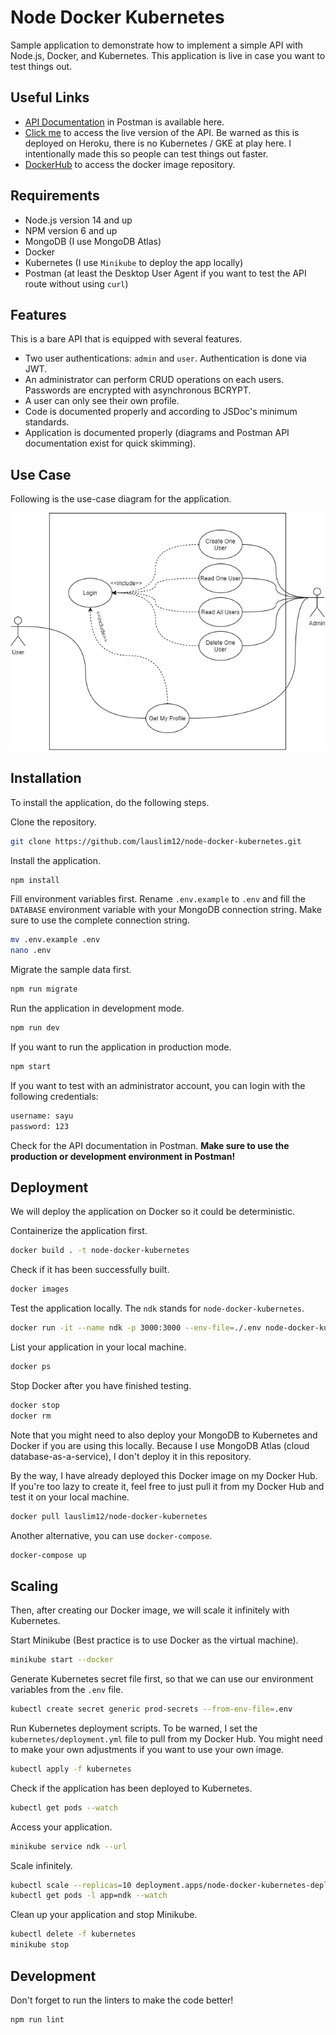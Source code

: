 # Node Docker Kubernetes

Sample application to demonstrate how to implement a simple API with Node.js, Docker, and Kubernetes. This application is live in case you want to test things out.

## Useful Links

- [API Documentation](https://documenter.getpostman.com/view/15712851/TzRSfSqD) in Postman is available here.
- [Click me](https://ndk-api.herokuapp.com/) to access the live version of the API. Be warned as this is deployed on Heroku, there is no Kubernetes / GKE at play here. I intentionally made this so people can test things out faster.
- [DockerHub](https://hub.docker.com/r/lauslim12/node-docker-kubernetes) to access the docker image repository.

## Requirements

- Node.js version 14 and up
- NPM version 6 and up
- MongoDB (I use MongoDB Atlas)
- Docker
- Kubernetes (I use `Minikube` to deploy the app locally)
- Postman (at least the Desktop User Agent if you want to test the API route without using `curl`)

## Features

This is a bare API that is equipped with several features.

- Two user authentications: `admin` and `user`. Authentication is done via JWT.
- An administrator can perform CRUD operations on each users. Passwords are encrypted with asynchronous BCRYPT.
- A user can only see their own profile.
- Code is documented properly and according to JSDoc's minimum standards.
- Application is documented properly (diagrams and Postman API documentation exist for quick skimming).

## Use Case

Following is the use-case diagram for the application.

![Use-Case Diagram](./architecture/UseCase.png)

## Installation

To install the application, do the following steps.

Clone the repository.

```bash
git clone https://github.com/lauslim12/node-docker-kubernetes.git
```

Install the application.

```bash
npm install
```

Fill environment variables first. Rename `.env.example` to `.env` and fill the `DATABASE` environment variable with your MongoDB connection string. Make sure to use the complete connection string.

```bash
mv .env.example .env
nano .env
```

Migrate the sample data first.

```bash
npm run migrate
```

Run the application in development mode.

```bash
npm run dev
```

If you want to run the application in production mode.

```bash
npm start
```

If you want to test with an administrator account, you can login with the following credentials:

```bash
username: sayu
password: 123
```

Check for the API documentation in Postman. **Make sure to use the production or development environment in Postman!**

## Deployment

We will deploy the application on Docker so it could be deterministic.

Containerize the application first.

```bash
docker build . -t node-docker-kubernetes
```

Check if it has been successfully built.

```bash
docker images
```

Test the application locally. The `ndk` stands for `node-docker-kubernetes`.

```bash
docker run -it --name ndk -p 3000:3000 --env-file=./.env node-docker-kubernetes
```

List your application in your local machine.

```bash
docker ps
```

Stop Docker after you have finished testing.

```bash
docker stop
docker rm
```

Note that you might need to also deploy your MongoDB to Kubernetes and Docker if you are using this locally. Because I use MongoDB Atlas (cloud database-as-a-service), I don't deploy it in this repository.

By the way, I have already deployed this Docker image on my Docker Hub. If you're too lazy to create it, feel free to just pull it from my Docker Hub and test it on your local machine.

```bash
docker pull lauslim12/node-docker-kubernetes
```

Another alternative, you can use `docker-compose`.

```bash
docker-compose up
```

## Scaling

Then, after creating our Docker image, we will scale it infinitely with Kubernetes.

Start Minikube (Best practice is to use Docker as the virtual machine).

```bash
minikube start --docker
```

Generate Kubernetes secret file first, so that we can use our environment variables from the `.env` file.

```bash
kubectl create secret generic prod-secrets --from-env-file=.env
```

Run Kubernetes deployment scripts. To be warned, I set the `kubernetes/deployment.yml` file to pull from my Docker Hub. You might need to make your own adjustments if you want to use your own image.

```bash
kubectl apply -f kubernetes
```

Check if the application has been deployed to Kubernetes.

```bash
kubectl get pods --watch
```

Access your application.

```bash
minikube service ndk --url
```

Scale infinitely.

```bash
kubectl scale --replicas=10 deployment.apps/node-docker-kubernetes-deployment
kubectl get pods -l app=ndk --watch
```

Clean up your application and stop Minikube.

```bash
kubectl delete -f kubernetes
minikube stop
```

## Development

Don't forget to run the linters to make the code better!

```bash
npm run lint
```
